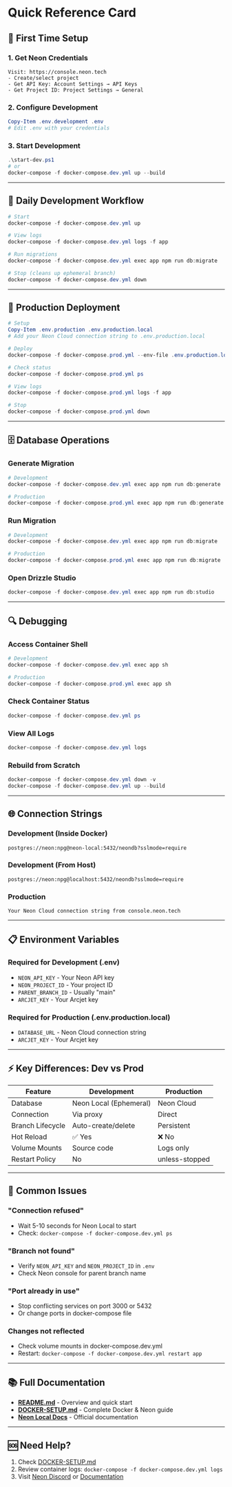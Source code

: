 # Quick Reference Card

## 🎯 First Time Setup

### 1. Get Neon Credentials

```
Visit: https://console.neon.tech
- Create/select project
- Get API Key: Account Settings → API Keys
- Get Project ID: Project Settings → General
```

### 2. Configure Development

```powershell
Copy-Item .env.development .env
# Edit .env with your credentials
```

### 3. Start Development

```powershell
.\start-dev.ps1
# or
docker-compose -f docker-compose.dev.yml up --build
```

---

## 🔄 Daily Development Workflow

```powershell
# Start
docker-compose -f docker-compose.dev.yml up

# View logs
docker-compose -f docker-compose.dev.yml logs -f app

# Run migrations
docker-compose -f docker-compose.dev.yml exec app npm run db:migrate

# Stop (cleans up ephemeral branch)
docker-compose -f docker-compose.dev.yml down
```

---

## 🚀 Production Deployment

```powershell
# Setup
Copy-Item .env.production .env.production.local
# Add your Neon Cloud connection string to .env.production.local

# Deploy
docker-compose -f docker-compose.prod.yml --env-file .env.production.local up -d --build

# Check status
docker-compose -f docker-compose.prod.yml ps

# View logs
docker-compose -f docker-compose.prod.yml logs -f app

# Stop
docker-compose -f docker-compose.prod.yml down
```

---

## 🗄️ Database Operations

### Generate Migration

```powershell
# Development
docker-compose -f docker-compose.dev.yml exec app npm run db:generate

# Production
docker-compose -f docker-compose.prod.yml exec app npm run db:generate
```

### Run Migration

```powershell
# Development
docker-compose -f docker-compose.dev.yml exec app npm run db:migrate

# Production
docker-compose -f docker-compose.prod.yml exec app npm run db:migrate
```

### Open Drizzle Studio

```powershell
docker-compose -f docker-compose.dev.yml exec app npm run db:studio
```

---

## 🔍 Debugging

### Access Container Shell

```powershell
# Development
docker-compose -f docker-compose.dev.yml exec app sh

# Production
docker-compose -f docker-compose.prod.yml exec app sh
```

### Check Container Status

```powershell
docker-compose -f docker-compose.dev.yml ps
```

### View All Logs

```powershell
docker-compose -f docker-compose.dev.yml logs
```

### Rebuild from Scratch

```powershell
docker-compose -f docker-compose.dev.yml down -v
docker-compose -f docker-compose.dev.yml up --build
```

---

## 🌐 Connection Strings

### Development (Inside Docker)

```
postgres://neon:npg@neon-local:5432/neondb?sslmode=require
```

### Development (From Host)

```
postgres://neon:npg@localhost:5432/neondb?sslmode=require
```

### Production

```
Your Neon Cloud connection string from console.neon.tech
```

---

## 📋 Environment Variables

### Required for Development (.env)

- `NEON_API_KEY` - Your Neon API key
- `NEON_PROJECT_ID` - Your project ID
- `PARENT_BRANCH_ID` - Usually "main"
- `ARCJET_KEY` - Your Arcjet key

### Required for Production (.env.production.local)

- `DATABASE_URL` - Neon Cloud connection string
- `ARCJET_KEY` - Your Arcjet key

---

## ⚡ Key Differences: Dev vs Prod

| Feature          | Development            | Production     |
| ---------------- | ---------------------- | -------------- |
| Database         | Neon Local (Ephemeral) | Neon Cloud     |
| Connection       | Via proxy              | Direct         |
| Branch Lifecycle | Auto-create/delete     | Persistent     |
| Hot Reload       | ✅ Yes                 | ❌ No          |
| Volume Mounts    | Source code            | Logs only      |
| Restart Policy   | No                     | unless-stopped |

---

## 🐛 Common Issues

### "Connection refused"

- Wait 5-10 seconds for Neon Local to start
- Check: `docker-compose -f docker-compose.dev.yml ps`

### "Branch not found"

- Verify `NEON_API_KEY` and `NEON_PROJECT_ID` in `.env`
- Check Neon console for parent branch name

### "Port already in use"

- Stop conflicting services on port 3000 or 5432
- Or change ports in docker-compose file

### Changes not reflected

- Check volume mounts in docker-compose.dev.yml
- Restart: `docker-compose -f docker-compose.dev.yml restart app`

---

## 📚 Full Documentation

- **[README.md](./README.md)** - Overview and quick start
- **[DOCKER-SETUP.md](./DOCKER-SETUP.md)** - Complete Docker & Neon guide
- **[Neon Local Docs](https://neon.com/docs/local/neon-local)** - Official documentation

---

## 🆘 Need Help?

1. Check [DOCKER-SETUP.md](./DOCKER-SETUP.md#troubleshooting)
2. Review container logs: `docker-compose -f docker-compose.dev.yml logs`
3. Visit [Neon Discord](https://discord.gg/neon) or [Documentation](https://neon.com/docs)
